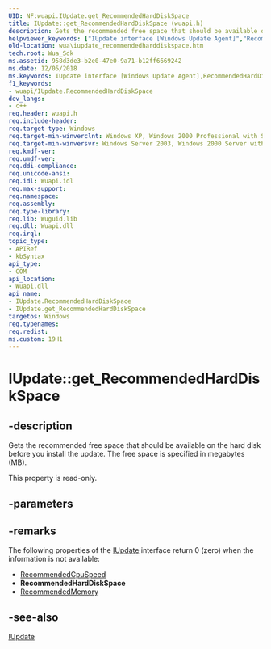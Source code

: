 ```yaml
---
UID: NF:wuapi.IUpdate.get_RecommendedHardDiskSpace
title: IUpdate::get_RecommendedHardDiskSpace (wuapi.h)
description: Gets the recommended free space that should be available on the hard disk before you install the update. The free space is specified in megabytes (MB).helpviewer_keywords: ["IUpdate interface [Windows Update Agent]","RecommendedHardDiskSpace property","IUpdate.RecommendedHardDiskSpace","IUpdate.get_RecommendedHardDiskSpace","IUpdate::RecommendedHardDiskSpace","IUpdate::get_RecommendedHardDiskSpace","RecommendedHardDiskSpace property [Windows Update Agent]","RecommendedHardDiskSpace property [Windows Update Agent]","IUpdate interface","get_RecommendedHardDiskSpace","wua.iupdate_recommendedharddiskspace","wuapi/IUpdate::RecommendedHardDiskSpace","wuapi/IUpdate::get_RecommendedHardDiskSpace"]
old-location: wua\iupdate_recommendedharddiskspace.htm
tech.root: Wua_Sdk
ms.assetid: 958d3de3-b2e0-47e0-9a71-b12ff6669242
ms.date: 12/05/2018
ms.keywords: IUpdate interface [Windows Update Agent],RecommendedHardDiskSpace property, IUpdate.RecommendedHardDiskSpace, IUpdate.get_RecommendedHardDiskSpace, IUpdate::RecommendedHardDiskSpace, IUpdate::get_RecommendedHardDiskSpace, RecommendedHardDiskSpace property [Windows Update Agent], RecommendedHardDiskSpace property [Windows Update Agent],IUpdate interface, get_RecommendedHardDiskSpace, wua.iupdate_recommendedharddiskspace, wuapi/IUpdate::RecommendedHardDiskSpace, wuapi/IUpdate::get_RecommendedHardDiskSpace
f1_keywords:
- wuapi/IUpdate.RecommendedHardDiskSpace
dev_langs:
- c++
req.header: wuapi.h
req.include-header: 
req.target-type: Windows
req.target-min-winverclnt: Windows XP, Windows 2000 Professional with SP3 [desktop apps only]
req.target-min-winversvr: Windows Server 2003, Windows 2000 Server with SP3 [desktop apps only]
req.kmdf-ver: 
req.umdf-ver: 
req.ddi-compliance: 
req.unicode-ansi: 
req.idl: Wuapi.idl
req.max-support: 
req.namespace: 
req.assembly: 
req.type-library: 
req.lib: Wuguid.lib
req.dll: Wuapi.dll
req.irql: 
topic_type:
- APIRef
- kbSyntax
api_type:
- COM
api_location:
- Wuapi.dll
api_name:
- IUpdate.RecommendedHardDiskSpace
- IUpdate.get_RecommendedHardDiskSpace
targetos: Windows
req.typenames: 
req.redist: 
ms.custom: 19H1
---
```


# IUpdate::get_RecommendedHardDiskSpace


## -description


Gets the recommended free space that should be available on the hard disk before you install the update. The free space is specified in megabytes (MB).

This property is read-only.


## -parameters


## -remarks



The following properties of the <a href="https://docs.microsoft.com/windows/desktop/api/wuapi/nn-wuapi-iupdate">IUpdate</a> interface return 0 (zero) when the information is not available:

<ul>
<li>
<a href="https://docs.microsoft.com/windows/desktop/api/wuapi/nf-wuapi-iupdate-get_recommendedcpuspeed">RecommendedCpuSpeed</a>
</li>
<li><b>RecommendedHardDiskSpace</b></li>
<li>
<a href="https://docs.microsoft.com/windows/desktop/api/wuapi/nf-wuapi-iupdate-get_recommendedmemory">RecommendedMemory</a>
</li>
</ul>



## -see-also




<a href="https://docs.microsoft.com/windows/desktop/api/wuapi/nn-wuapi-iupdate">IUpdate</a>
 

 

